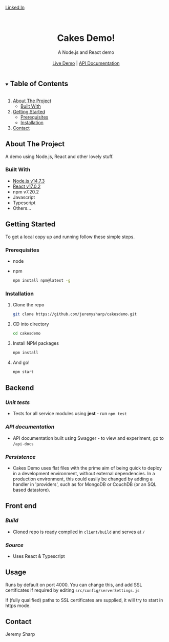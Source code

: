 [Linked In](https://www.linkedin.com/in/jeremysharpuk/)

<!-- PROJECT LOGO -->
<br />
<p align="center">
  <a href="https://github.com/jeremysharp/cakedemo">
  </a>

  <h1 align="center">Cakes Demo!</h1>

  <p align="center">
    A Node.js and React demo
    <br />
    <br />
    <a href="https://cakes.jeremysharp.uk">Live Demo</a> | 
    <a href="https://cakes.jeremysharp.uk/api-docs">API Documentation</a>
  </p>
</p>

<!-- TABLE OF CONTENTS -->
<details open="open">
  <summary><h2 style="display: inline-block">Table of Contents</h2></summary>
  <ol>
    <li>
      <a href="#about-the-project">About The Project</a>
      <ul>
        <li><a href="#built-with">Built With</a></li>
      </ul>
    </li>
    <li>
      <a href="#getting-started">Getting Started</a>
      <ul>
        <li><a href="#prerequisites">Prerequisites</a></li>
        <li><a href="#installation">Installation</a></li>
      </ul>
    </li>
    <li><a href="#contact">Contact</a></li>
  </ol>
</details>

<!-- ABOUT THE PROJECT -->

## About The Project

A demo using Node.js, React and other lovely stuff.

### Built With

-   [Node.js v14.7.3](https://nodejs.org/en/)
-   [React v17.0.2](https://reactjs.org/)
-   npm v7.20.2
-   Javascript
-   Typescript
-   Others...

<!-- GETTING STARTED -->

## Getting Started

To get a local copy up and running follow these simple steps.

### Prerequisites

-   node

-   npm
    ```sh
    npm install npm@latest -g
    ```

### Installation

1. Clone the repo
    ```sh
    git clone https://github.com/jeremysharp/cakesdemo.git
    ```
2. CD into directory
    ```sh
    cd cakesdemo
    ```
3. Install NPM packages
    ```sh
    npm install
    ```
4. And go!
    ```sh
    npm start
    ```

## Backend

### **_Unit tests_**

-   Tests for all service modules using **jest** - run `npm test`

### **_API documentation_**

-   API documentation built using Swagger - to view and experiment, go to `/api-docs`

### **_Persistence_**

-   Cakes Demo uses flat files with the prime aim of being quick to deploy in a development environment, without external dependencies. In a production environment, this could easily be changed by adding a handler in 'providers', such as for MongoDB or CouchDB (or an SQL based datastore).

## Front end

### **_Build_**

-   Cloned repo is ready compiled in `client/build` and serves at `/`

### **_Source_**

-   Uses React & Typescript

<!-- USAGE EXAMPLES -->

## Usage

Runs by default on port 4000. You can change this, and add SSL certificates if required by editing `src/config/serverSettings.js`

If (fully qualified) paths to SSL certificates are supplied, it will try to start in https mode.

<!-- CONTACT -->

## Contact

Jeremy Sharp

[linkedin-url]: https://www.linkedin.com/in/jeremysharpuk/
